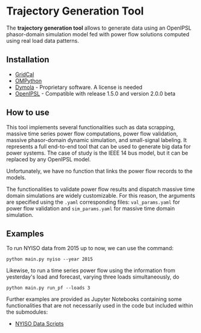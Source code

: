Trajectory Generation Tool
=========================================

The **trajectory generation tool** allows to generate data using an OpenIPSL phasor-domain simulation model fed with power flow solutions computed using real load data patterns.

## Installation

- [GridCal](docs/gridcal_installation.md)
- [OMPython](docs/OMPython_installation.md)
- [Dymola](https://www.3ds.com/products-services/catia/products/dymola/) - Proprietary software. A license is needed
- [OpenIPSL](www.OpenIPSL.com) - Compatible with release 1.5.0 and version 2.0.0 beta

## How to use

This tool implements several functionalities such as data scrapping, massive time series power flow computations, power flow validation, massive phasor-domain dynamic simulation, and small-signal labeling. It represents a full end-to-end tool that can be used to generate big data for power systems. The case of study is the IEEE 14 bus model, but it can be replaced by any OpenIPSL model.

Unfortunately, we have no function that links the power flow records to the models.

The functionalities to validate power flow results and dispatch massive time domain simulations are widely customizable. For this reason, the arguments are specified using the `.yaml` corresponding files: `val_params.yaml` for power flow validation and `sim_params.yaml` for massive time domain simulation.

## Examples

To run NYISO data from 2015 up to now, we can use the command:

```
python main.py nyiso --year 2015
```

Likewise, to run a time series power flow using the information from yesterday's load and forecast, varying three loads simultaneously, do
```
python main.py run_pf --loads 3
```

Further examples are provided as Jupyter Notebooks containing some functionalities that are not necessarily used in the code but included within the submodules:

- [NYISO Data Scripts](docs/examples_nyiso_data.ipynb)
